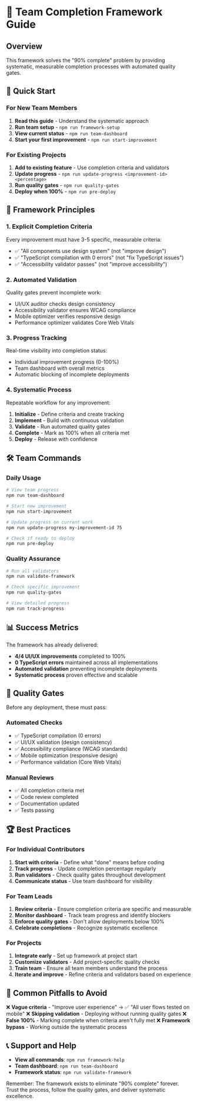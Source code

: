 # 🎯 Team Completion Framework Guide

## Overview

This framework solves the "90% complete" problem by providing systematic, measurable completion processes with automated quality gates.

## 🚀 Quick Start

### For New Team Members

1. **Read this guide** - Understand the systematic approach
2. **Run team setup** - `npm run framework-setup`
3. **View current status** - `npm run team-dashboard`
4. **Start your first improvement** - `npm run start-improvement`

### For Existing Projects

1. **Add to existing feature** - Use completion criteria and validators
2. **Update progress** - `npm run update-progress <improvement-id> <percentage>`
3. **Run quality gates** - `npm run quality-gates`
4. **Deploy when 100%** - `npm run pre-deploy`

## 🎯 Framework Principles

### 1. Explicit Completion Criteria
Every improvement must have 3-5 specific, measurable criteria:
- ✅ "All components use design system" (not "improve design")
- ✅ "TypeScript compilation with 0 errors" (not "fix TypeScript issues")
- ✅ "Accessibility validator passes" (not "improve accessibility")

### 2. Automated Validation
Quality gates prevent incomplete work:
- UI/UX auditor checks design consistency
- Accessibility validator ensures WCAG compliance
- Mobile optimizer verifies responsive design
- Performance optimizer validates Core Web Vitals

### 3. Progress Tracking
Real-time visibility into completion status:
- Individual improvement progress (0-100%)
- Team dashboard with overall metrics
- Automatic blocking of incomplete deployments

### 4. Systematic Process
Repeatable workflow for any improvement:
1. **Initialize** - Define criteria and create tracking
2. **Implement** - Build with continuous validation
3. **Validate** - Run automated quality gates
4. **Complete** - Mark as 100% when all criteria met
5. **Deploy** - Release with confidence

## 🛠️ Team Commands

### Daily Usage
```bash
# View team progress
npm run team-dashboard

# Start new improvement
npm run start-improvement

# Update progress on current work
npm run update-progress my-improvement-id 75

# Check if ready to deploy
npm run pre-deploy
```

### Quality Assurance
```bash
# Run all validators
npm run validate-framework

# Check specific improvement
npm run quality-gates

# View detailed progress
npm run track-progress
```

## 📊 Success Metrics

The framework has already delivered:
- **4/4 UI/UX improvements** completed to 100%
- **0 TypeScript errors** maintained across all implementations
- **Automated validation** preventing incomplete deployments
- **Systematic process** proven effective and scalable

## 🎯 Quality Gates

Before any deployment, these must pass:

### Automated Checks
- ✅ TypeScript compilation (0 errors)
- ✅ UI/UX validation (design consistency)
- ✅ Accessibility compliance (WCAG standards)
- ✅ Mobile optimization (responsive design)
- ✅ Performance validation (Core Web Vitals)

### Manual Reviews
- ✅ All completion criteria met
- ✅ Code review completed
- ✅ Documentation updated
- ✅ Tests passing

## 🏆 Best Practices

### For Individual Contributors
1. **Start with criteria** - Define what "done" means before coding
2. **Track progress** - Update completion percentage regularly
3. **Run validators** - Check quality gates throughout development
4. **Communicate status** - Use team dashboard for visibility

### For Team Leads
1. **Review criteria** - Ensure completion criteria are specific and measurable
2. **Monitor dashboard** - Track team progress and identify blockers
3. **Enforce quality gates** - Don't allow deployments below 100%
4. **Celebrate completions** - Recognize systematic excellence

### For Projects
1. **Integrate early** - Set up framework at project start
2. **Customize validators** - Add project-specific quality checks
3. **Train team** - Ensure all team members understand the process
4. **Iterate and improve** - Refine criteria and validators based on experience

## 🚨 Common Pitfalls to Avoid

❌ **Vague criteria** - "Improve user experience" → ✅ "All user flows tested on mobile"
❌ **Skipping validation** - Deploying without running quality gates
❌ **False 100%** - Marking complete when criteria aren't fully met
❌ **Framework bypass** - Working outside the systematic process

## 📞 Support and Help

- **View all commands**: `npm run framework-help`
- **Team dashboard**: `npm run team-dashboard`
- **Framework status**: `npm run validate-framework`

Remember: The framework exists to eliminate "90% complete" forever. Trust the process, follow the quality gates, and deliver systematic excellence.
